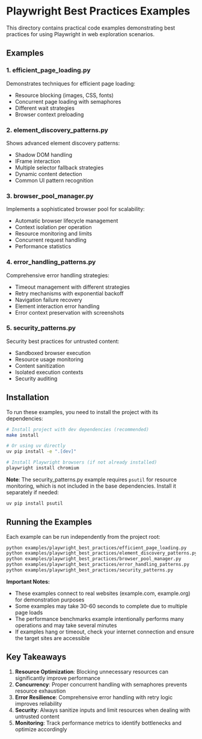 # Playwright Best Practices Examples

This directory contains practical code examples demonstrating best practices for using Playwright in web exploration scenarios.

## Examples

### 1. efficient_page_loading.py
Demonstrates techniques for efficient page loading:
- Resource blocking (images, CSS, fonts)
- Concurrent page loading with semaphores
- Different wait strategies
- Browser context preloading

### 2. element_discovery_patterns.py
Shows advanced element discovery patterns:
- Shadow DOM handling
- IFrame interaction
- Multiple selector fallback strategies
- Dynamic content detection
- Common UI pattern recognition

### 3. browser_pool_manager.py
Implements a sophisticated browser pool for scalability:
- Automatic browser lifecycle management
- Context isolation per operation
- Resource monitoring and limits
- Concurrent request handling
- Performance statistics

### 4. error_handling_patterns.py
Comprehensive error handling strategies:
- Timeout management with different strategies
- Retry mechanisms with exponential backoff
- Navigation failure recovery
- Element interaction error handling
- Error context preservation with screenshots

### 5. security_patterns.py
Security best practices for untrusted content:
- Sandboxed browser execution
- Resource usage monitoring
- Content sanitization
- Isolated execution contexts
- Security auditing

## Installation

To run these examples, you need to install the project with its dependencies:

```bash
# Install project with dev dependencies (recommended)
make install

# Or using uv directly
uv pip install -e ".[dev]"

# Install Playwright browsers (if not already installed)
playwright install chromium
```

**Note**: The security_patterns.py example requires `psutil` for resource monitoring, which is not included in the base dependencies. Install it separately if needed:

```bash
uv pip install psutil
```

## Running the Examples

Each example can be run independently from the project root:

```bash
python examples/playwright_best_practices/efficient_page_loading.py
python examples/playwright_best_practices/element_discovery_patterns.py
python examples/playwright_best_practices/browser_pool_manager.py
python examples/playwright_best_practices/error_handling_patterns.py
python examples/playwright_best_practices/security_patterns.py
```

**Important Notes:**
- These examples connect to real websites (example.com, example.org) for demonstration purposes
- Some examples may take 30-60 seconds to complete due to multiple page loads
- The performance benchmarks example intentionally performs many operations and may take several minutes
- If examples hang or timeout, check your internet connection and ensure the target sites are accessible

## Key Takeaways

1. **Resource Optimization**: Blocking unnecessary resources can significantly improve performance
2. **Concurrency**: Proper concurrent handling with semaphores prevents resource exhaustion
3. **Error Resilience**: Comprehensive error handling with retry logic improves reliability
4. **Security**: Always sanitize inputs and limit resources when dealing with untrusted content
5. **Monitoring**: Track performance metrics to identify bottlenecks and optimize accordingly